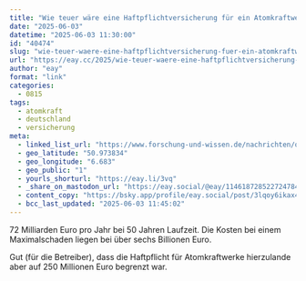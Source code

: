 ```yaml
---
title: "Wie teuer wäre eine Haftpflichtversicherung für ein Atomkraftwerk?"
date: "2025-06-03"
datetime: "2025-06-03 11:30:00"
id: "40474"
slug: "wie-teuer-waere-eine-haftpflichtversicherung-fuer-ein-atomkraftwerk"
url: "https://eay.cc/2025/wie-teuer-waere-eine-haftpflichtversicherung-fuer-ein-atomkraftwerk/"
author: "eay"
format: "link"
categories:
  - 0815
tags:
  - atomkraft
  - deutschland
  - versicherung
meta:
  - linked_list_url: "https://www.forschung-und-wissen.de/nachrichten/oekonomie/wie-teuer-waere-eine-haftpflichtversicherung-fuer-ein-atomkraftwerk-133710207"
  - geo_latitude: "50.973834"
  - geo_longitude: "6.683"
  - geo_public: "1"
  - yourls_shorturl: "https://eay.li/3vq"
  - _share_on_mastodon_url: "https://eay.social/@eay/114618728522724784"
  - content_copy: "https://bsky.app/profile/eay.social/post/3lqoy6ikax427"
  - bcc_last_updated: "2025-06-03 11:45:02"
---
```


72 Milliarden Euro pro Jahr bei 50 Jahren Laufzeit. Die Kosten bei einem Maximalschaden liegen bei über sechs Billionen Euro.

Gut (für die Betreiber), dass die Haftpflicht für Atomkraftwerke hierzulande aber auf 250 Millionen Euro begrenzt war.
